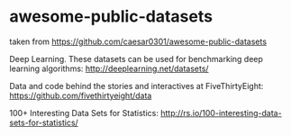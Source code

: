# awesome-public-datasets
taken from https://github.com/caesar0301/awesome-public-datasets


Deep Learning.
These datasets can be used for benchmarking deep learning algorithms:
http://deeplearning.net/datasets/


Data and code behind the stories and interactives at FiveThirtyEight:
https://github.com/fivethirtyeight/data


100+ Interesting Data Sets for Statistics:
http://rs.io/100-interesting-data-sets-for-statistics/

